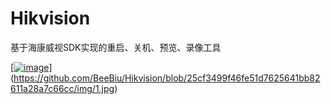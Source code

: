 # Hikvision
基于海康威视SDK实现的重启、关机、预览、录像工具

[[![image](/imag/1.jpg)](https://github.com/BeeBiu/Hikvision/blob/35d84ea512c5be7d02cc4f3f8b0be54b737d19c3/img/1.jpg)](https://github.com/BeeBiu/Hikvision/blob/25cf3499f46fe51d7625641bb82611a28a7c66cc/img/1.jpg)
